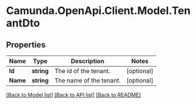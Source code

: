 # Camunda.OpenApi.Client.Model.TenantDto

## Properties

Name | Type | Description | Notes
------------ | ------------- | ------------- | -------------
**Id** | **string** | The id of the tenant. | [optional] 
**Name** | **string** | The name of the tenant. | [optional] 

[[Back to Model list]](../README.md#documentation-for-models) [[Back to API list]](../README.md#documentation-for-api-endpoints) [[Back to README]](../README.md)

